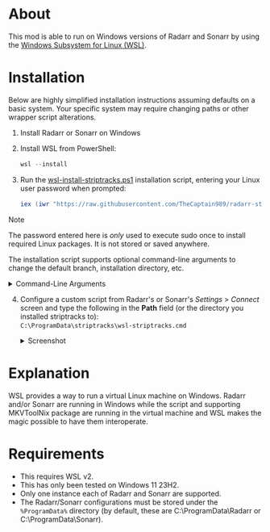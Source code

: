 # About
This mod is able to run on Windows versions of Radarr and Sonarr by using the [Windows Subsystem for Linux (WSL)](https://learn.microsoft.com/en-us/windows/wsl/).

# Installation
Below are highly simplified installation instructions assuming defaults on a basic system.  Your specific system may require changing paths or other wrapper script alterations.

1. Install Radarr or Sonarr on Windows
2. Install WSL from PowerShell:

   ```powershell
   wsl --install
   ```

3. Run the [wsl-install-striptracks.ps1](./wsl-install-striptracks.ps1)
installation script, entering your Linux user password when prompted:

   ```powershell
   iex (iwr "https://raw.githubusercontent.com/TheCaptain989/radarr-striptracks/refs/heads/master/wsl/wsl-install-striptracks.ps1").Content
   ```

> [!NOTE]
> The password entered here is *only* used to execute sudo once to install required Linux packages.  It is not stored or saved anywhere.

   The installation script supports optional command-line arguments to change the default branch, installation directory, etc.

   <details>
   <summary>Command-Line Arguments</summary>

   Option|Argument|Description
   ---|---|---
   `-Password`|`<SecureString>`|Your WSL Linux user password.<br/>Must be a PowerShell `[SecureString]` data type.
   `-Directory`|`<path>`|Directory to install striptracks to<br/>Default: `C:\ProgramData\striptracks`
   `-Owner`|`<name>`|GitHub repository owner<br/>Default: `TheCaptain989`
   `-Repository`|`<name>`|GitHub repository name<br/>Default: `radarr-striptracks`
   `-Release`|`<string>`|GitHub branch of source code to download<br/>Default: `latest`
   `-GhApiRoot`|`<url>`|GitHub API root URL<br/>Default: `https://api.github.com`

   To pass command-line arguments to the script, you must download it and execute it in multiple separate steps.

   *Example Command-Line Argument Use*

   ```powershell
   # Step 1: Download the script
   Invoke-WebRequest "https://raw.githubusercontent.com/TheCaptain989/radarr-striptracks/refs/heads/master/wsl/wsl-install-striptracks.ps1" -OutFile wsl-install-striptracks.ps1
   # Step 2: Needed to run unsigned downloaded scripts
   Set-ExecutionPolicy RemoteSigned -Scope CurrentUser  
   # Step 3: Execute installation script.  Example option only.
   .\wsl-install-striptracks.ps1 -Directory "D:\striptracks"
   ```

   </details>

4. Configure a custom script from Radarr's or Sonarr's *Settings* > *Connect* screen and type the following in the **Path** field (or the directory you installed striptracks to):  
   `C:\ProgramData\striptracks\wsl-striptracks.cmd`  

   <details>
   <summary>Screenshot</summary>

   *New Custom Script Example*  
   ![wsl custom script](wsl-custom-script.png "New Custom Script")

   <detials>

# Explanation
WSL provides a way to run a virtual Linux machine on Windows.  Radarr and/or Sonarr are running in Windows while the script and supporting MKVToolNix package are running in the virtual machine
and WSL makes the magic possible to have them interoperate.

# Requirements
- This requires WSL v2.
- This has only been tested on Windows 11 23H2.
- Only one instance each of Radarr and Sonarr are supported.
- The Radarr/Sonarr configurations must be stored under the `%ProgramData%` directory (by default, these are C:\ProgramData\Radarr or C:\ProgramData\Sonarr).
